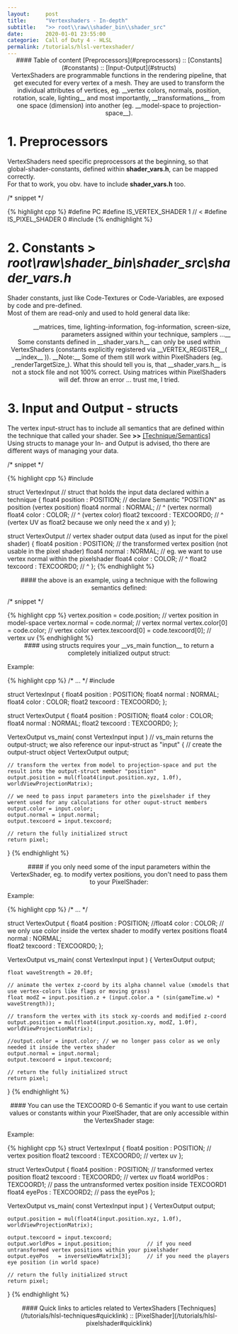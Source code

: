 ```yaml
---
layout:     post
title:      "Vertexshaders - In-depth"
subtitle:   ">> root\\raw\\shader_bin\\shader_src"
date:       2020-01-01 23:55:00
categorie:  Call of Duty 4 - HLSL
permalink: /tutorials/hlsl-vertexshader/
---
```

<!-- tag for quick links so we do not show the nav -->
<a name="quicklink"></a>

<div align="center" style="margin-top: -1rem" markdown="1">
#### Table of content
[Preprocessors](#preprocessors) :: [Constants](#constants) :: [Input-Output](#structs)
<div class="padding-2l"></div></div> 

<div align="center" markdown="1">
VertexShaders are programmable functions in the rendering pipeline, that get executed for every vertex of a mesh.  
They are used to transform the individual attributes of vertices, eg. __vertex colors, normals, position, rotation, scale, lighting__ and most importantly,  
__transformations__ from one space (dimension) into another (eg. __model-space to projection-space__).



<!-- tag for quick links -->
<a name="preprocessors"></a>
<div class="padding-1l"></div>
<div class="seperator-75p"></div>
<div class="padding-1l"></div>
</div>

# 1. Preprocessors

VertexShaders need specific preprocessors at the beginning, so that global-shader-constants, defined within __shader_vars.h__, can be mapped correctly.  
For that to work, you obv. have to include __shader_vars.h__ too.

<div class="padding-1l" style="margin-bottom: 0.5rem"></div>
<div class="highlight-header"><p>/* snippet */</p></div>
{% highlight cpp %}
#define PC
#define IS_VERTEX_SHADER    1 // <
#define IS_PIXEL_SHADER     0
#include <shader_vars.h>
{% endhighlight %}



<!-- tag for quick links -->
<a name="constants"></a>
<div class="padding-1l"></div>
<div align="center"><div class="seperator-75p"></div></div>
<div class="padding-1l"></div>

# 2. Constants > _root\raw\shader_bin\shader_src\shader_vars.h_

Shader constants, just like Code-Textures or Code-Variables, are exposed by code and pre-defined.  
Most of them are read-only and used to hold general data like:   

<div align="right" markdown="1">
__matrices, time, lighting-information, fog-information, screen-size, parameters assigned within your technique, samplers ...__ 
</div>

<div align="center" markdown="1">
Some constants defined in __shader_vars.h__ can only be used within VertexShaders (constants explicitly registered via __VERTEX_REGISTER__( __index__ )).  
__Note:__ Some of them still work within PixelShaders (eg. _renderTargetSize_). What this should tell you is, that __shader_vars.h__ is not  
a stock file and not 100% correct. Using matrices within PixelShaders will def. throw an error ... trust me, I tried.
</div>




<!-- tag for quick links -->
<a name="structs"></a>
<div class="padding-1l"></div>
<div align="center"><div class="seperator-75p"></div></div>
<div class="padding-1l"></div>

# 3. Input and Output - structs

The vertex input-struct has to include all semantics that are defined within the technique that called your shader. See __>>__ [[Technique/Semantics]](/tutorials/hlsl-techniques#semantics)  
Using structs to manage your In- and Output is advised, tho there are different ways of managing your data.  

<div class="padding-1l" style="margin-bottom: 0.5rem"></div>
<div class="highlight-header"><p>/* snippet */</p></div>
{% highlight cpp %}
#include <shader_vars.h>

struct VertexInput  // struct that holds the input data declared within a technique
{
    float4 position : POSITION;     // declare Semantic "POSITION" as position (vertex position)
    float4 normal   : NORMAL;       // ^ (vertex normal)
    float4 color    : COLOR;        // ^ (vertex color)
    float2 texcoord : TEXCOORD0;    // ^ (vertex UV as float2 because we only need the x and y)
};

struct VertexOutput // vertex shader output data (used as input for the pixel shader)
{
    float4 position : POSITION;     // the transformed vertex position (not usable in the pixel shader)
    float4 normal   : NORMAL;       // eg. we want to use vertex normal within the pixelshader
    float4 color    : COLOR;        // ^
    float2 texcoord : TEXCOORD0;    // ^
};
{% endhighlight %}

<div class="padding-1l" style="margin-bottom: 0.5rem"></div>
<div align="center" markdown="1">
#### the above is an example, using a technique with the following semantics defined:
</div>

<div class="padding-1l" style="margin-bottom: 0.5rem"></div>
<div class="highlight-header"><p>/* snippet */</p></div>
{% highlight cpp %}
vertex.position     = code.position;    // vertex position in model-space
vertex.normal       = code.normal;      // vertex normal 
vertex.color[0]     = code.color;       // vertex color
vertex.texcoord[0]  = code.texcoord[0]; // vertex uv
{% endhighlight %}


<div align="center" markdown="1">
<div class="seperator-50p"></div>
<div class="padding-2l"></div>
#### using structs requires your __vs_main function__ to return a completely initialized output struct:
</div>

<div class="padding-1l" style="margin-bottom: 0.5rem"></div>
<div class="highlight-header"><p>Example:</p></div>
{% highlight cpp %}
/* ... */
#include <shader_vars.h>

struct VertexInput
{
    float4 position : POSITION;
    float4 normal   : NORMAL;
    float4 color    : COLOR;
    float2 texcoord : TEXCOORD0;
};

struct VertexOutput
{
    float4 position : POSITION;
    float4 color    : COLOR;
    float4 normal   : NORMAL;
    float2 texcoord : TEXCOORD0;
};

VertexOutput vs_main( const VertexInput input )  // vs_main returns the output-struct; we also reference our input-struct as "input"
{
    // create the output-struct object
    VertexOutput output;   

    // transform the vertex from model to projection-space and put the result into the output-struct member "position"
    output.position = mul(float4(input.position.xyz, 1.0f), worldViewProjectionMatrix); 
	
    // we need to pass input parameters into the pixelshader if they werent used for any calculations for other ouput-struct members
    output.color = input.color;
    output.normal = input.normal;
    output.texcoord = input.texcoord;

    // return the fully initialized struct
    return pixel;
}
{% endhighlight %}


<div align="center" markdown="1">
<div class="seperator-50p"></div>
<div class="padding-2l"></div>
#### if you only need some of the input parameters within the VertexShader, eg. to modify vertex positions, you don't need to pass them to your PixelShader:
</div>

<div class="padding-1l" style="margin-bottom: 0.5rem"></div>
<div class="highlight-header"><p>Example:</p></div>
{% highlight cpp %}
/* ... */

struct VertexOutput
{
    float4 position : POSITION; 
    //float4 color    : COLOR;  // we only use color inside the vertex shader to modify vertex positions
    float4 normal   : NORMAL;       
    float2 texcoord : TEXCOORD0;
};

VertexOutput vs_main( const VertexInput input ) 
{
    VertexOutput output;   

    float waveStrength = 20.0f;
    
    // animate the vertex z-coord by its alpha channel value (xmodels that use vertex-colors like flags or moving grass) 
    float modZ = input.position.z + (input.color.a * (sin(gameTime.w) * waveStrength));
    
    // transform the vertex with its stock xy-coords and modified z-coord
    output.position = mul(float4(input.position.xy, modZ, 1.0f), worldViewProjectionMatrix); 
	
    //output.color = input.color; // we no longer pass color as we only needed it inside the vertex shader
    output.normal = input.normal;
    output.texcoord = input.texcoord;

    // return the fully initialized struct
    return pixel;
}
{% endhighlight %}


<div align="center" markdown="1">
<div class="seperator-50p"></div>
<div class="padding-2l"></div>
#### You can use the TEXCOORD 0-6 Semantic if you want to use certain values or constants within your PixelShader,  
that are only accessible within the VertexShader stage:
</div>

<div class="padding-1l" style="margin-bottom: 0.5rem"></div>
<div class="highlight-header"><p>Example:</p></div>
{% highlight cpp %}
struct VertexInput
{
    float4 position : POSITION;     // vertex position
    float2 texcoord : TEXCOORD0;    // vertex uv
};

struct VertexOutput
{
    float4 position : POSITION;     // transformed vertex position
    float2 texcoord : TEXCOORD0;    // vertex uv
    float4 worldPos : TEXCOORD1;    // pass the untransformed vertex position inside TEXCOORD1
    float4 eyePos   : TEXCOORD2;    // pass the eyePos
};

VertexOutput vs_main( const VertexInput input ) 
{
    VertexOutput output;   

    output.position = mul(float4(input.position.xyz, 1.0f), worldViewProjectionMatrix); 
    
    output.texcoord = input.texcoord;
    output.worldPos = input.position;           // if you need untransformed vertex positions within your pixelshader
    output.eyePos   = inverseViewMatrix[3];     // if you need the players eye position (in world space)

    // return the fully initialized struct
    return pixel;
}
{% endhighlight %}


<div class="padding-1l"></div>
<div align="center"><div class="seperator-75p"></div></div>
<div class="padding-1l"></div>

<div align="center" markdown="1">
#### Quick links to articles related to VertexShaders
[Techniques](/tutorials/hlsl-techniques#quicklink) :: [PixelShader](/tutorials/hlsl-pixelshader#quicklink)
</div> 